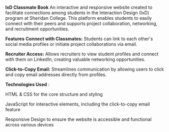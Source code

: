 **IxD Classmate Book**
An interactive and responsive website created to facilitate connections among students in the Interaction Design (IxD) program at Sheridan College. This platform enables students to easily connect with their peers and supports project collaboration, networking, and recruitment opportunities.

**Features**
**Connect with Classmates:** Students can link to each other's social media profiles or initiate project collaborations via email.

**Recruiter Access:** Allows recruiters to view student profiles and connect with them on LinkedIn, creating valuable networking opportunities.

**Click-to-Copy Email:** Streamlines communication by allowing users to click and copy email addresses directly from profiles.

**Technologies Used** :

HTML & CSS for the core structure and styling

JavaScript for interactive elements, including the click-to-copy email feature

Responsive Design to ensure the website is accessible and functional across various devices


